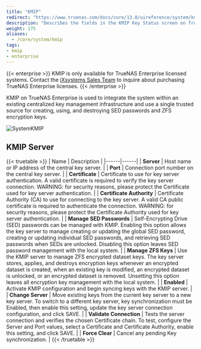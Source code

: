 ```yaml
---
title: "KMIP"
redirect: "https://www.truenas.com/docs/core/13.0/uireference/system/kmip/"
description: "Describes the fields in the KMIP Key Status screen on TrueNAS CORE Enterprise."
weight: 175
aliases:
  - /core/system/kmip
tags:
- kmip
- enterprise
---
```


{{< enterprise >}}
KMIP is only available for TrueNAS Enterprise licensed systems.
Contact the [iXsystems Sales Team](mailto:sales@ixsystems.com) to inquire about purchasing TrueNAS Enterprise licenses.
{{< /enterprise >}}

KMIP on TrueNAS Enterprise is used to integrate the system within an existing centralized key management infrastructure and use a single trusted source for creating, using, and destroying SED passwords and ZFS encryption keys.

![SystemKMIP](/images/CORE/System/SystemKMIP.png "KMIP Options")

## KMIP Server

{{< truetable >}}
| Name | Description |
|------|------|
| **Server** | Host name or IP address of the central key server. |
| **Port** | Connection port number on the central key server. |
| **Certificate** | Certificate to use for key server authentication. A valid certificate is required to verify the key server connection. WARNING: for security reasons, please protect the Certificate used for key server authentication. |
| **Certificate Authority** | Certificate Authority (CA) to use for connecting to the key server. A valid CA public certificate is required to authenticate the connection. WARNING: for security reasons, please protect the Certificate Authority used for key server authentication. |
| **Manage SED Passwords** | Self-Encrypting Drive (SED) passwords can be managed with KMIP. Enabling this option allows the key server to manage creating or updating the global SED password, creating or updating individual SED passwords, and retrieving SED passwords when SEDs are unlocked. Disabling this option leaves SED password management with the local system. |
| **Manage ZFS Keys** | Use the KMIP server to manage ZFS encrypted dataset keys. The key server stores, applies, and destroys encryption keys whenever an encrypted dataset is created, when an existing key is modified, an encrypted dataset is unlocked, or an encrypted dataset is removed. Unsetting this option leaves all encryption key management with the local system. |
| **Enabled** | Activate KMIP configuration and begin syncing keys with the KMIP server. |
| **Change Server** | Move existing keys from the current key server to a new key server. To switch to a different key server, key synchronization must be Enabled, then enable this setting, update the key server connection configuration, and click SAVE. |
| **Validate Connection** | Tests the server connection and verifies the chosen Certificate chain. To test, configure the Server and Port values, select a Certificate and Certificate Authority, enable this setting, and click SAVE. |
| **Force Clear** | Cancel any pending Key synchronization. |
{{< /truetable >}}

